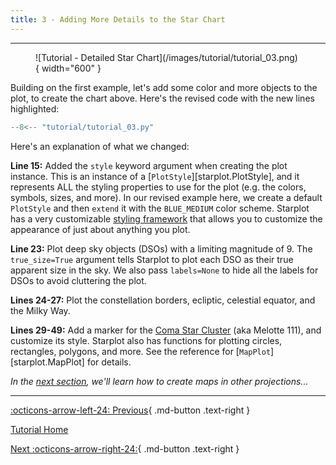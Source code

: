 ```yaml
---
title: 3 - Adding More Details to the Star Chart
---
```


---

<figure markdown="span">
  ![Tutorial - Detailed Star Chart](/images/tutorial/tutorial_03.png){ width="600" }
</figure>

Building on the first example, let's add some color and more objects to the plot, to create the chart above. Here's the revised code with the new lines highlighted:

```python  linenums="1" hl_lines="4 15-17  23-27 29-49"
--8<-- "tutorial/tutorial_03.py"
```

Here's an explanation of what we changed:

**Line 15:** Added the `style` keyword argument when creating the plot instance. This is an instance of a [`PlotStyle`][starplot.PlotStyle], and it represents ALL the styling properties to use for the plot (e.g. the colors, symbols, sizes, and more). In our revised example here, we create a default `PlotStyle` and then `extend` it with the `BLUE_MEDIUM` color scheme. Starplot has a very customizable [styling framework](/reference-styling) that allows you to customize the appearance of just about anything you plot.

**Line 23:** Plot deep sky objects (DSOs) with a limiting magnitude of 9. The `true_size=True` argument tells Starplot to plot each DSO as their true apparent size in the sky. We also pass `labels=None` to hide all the labels for DSOs to avoid cluttering the plot.

**Lines 24-27:** Plot the constellation borders, ecliptic, celestial equator, and the Milky Way.

**Lines 29-49:** Add a marker for the [Coma Star Cluster](https://en.wikipedia.org/wiki/Coma_Star_Cluster) (aka Melotte 111), and customize its style. Starplot also has functions for plotting circles, rectangles, polygons, and more. See the reference for [`MapPlot`][starplot.MapPlot] for details.

*In the [next section](04.md), we'll learn how to create maps in other projections...*

---
<div class="flex-space-between" markdown>

[:octicons-arrow-left-24: Previous](02.md){ .md-button .text-right }

[Tutorial Home](/tutorial)

[Next :octicons-arrow-right-24:](04.md){ .md-button .text-right }

</div>
